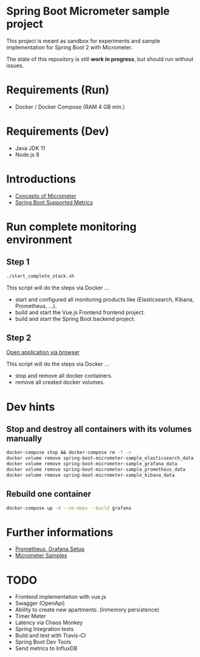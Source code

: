 # Spring Boot Micrometer sample project

This project is meant as sandbox for experiments and sample implementation for Spring Boot 2 with Micrometer.

The state of this repository is still **work in progress**, but should run without issues.

# Requirements (Run)

* Docker / Docker Compose (RAM 4 GB min.)

# Requirements (Dev)

* Java JDK 11
* Node.js 8

# Introductions

* [Concepts of Micrometer](https://micrometer.io/docs/concepts)
* [Spring Boot Supported Metrics](https://docs.spring.io/spring-boot/docs/current/reference/htmlsingle/#production-ready-metrics-meter)

# Run complete monitoring environment

## Step 1

```bash
./start_complete_stack.sh
```

This script will do the steps via Docker ...

* start and configured all monitoring products like (Elasticsearch, Kibana, Prometheus, ...).
* build and start the Vue.js Frontend frontend project.
* build and start the Spring Boot backend project.

## Step 2

[Open application via browser](http://localhost:8091)

This script will do the steps via Docker ...

* stop and remove all docker containers.
* remove all created docker volumes.

# Dev hints

## Stop and destroy all containers with its volumes manually

```bash
docker-compose stop && docker-compose rm -f -v
docker volume remove spring-boot-micrometer-sample_elasticsearch_data
docker volume remove spring-boot-micrometer-sample_grafana_data
docker volume remove spring-boot-micrometer-sample_prometheus_data
docker volume remove spring-boot-micrometer-sample_kibana_data
```

## Rebuild one container

```bash
docker-compose up -d --no-deps --build grafana
```

# Further informations

* [Prometheus, Grafana Setup](https://github.com/vegasbrianc/prometheus)
* [Micrometer Samples](https://github.com/micrometer-metrics/micrometer/tree/master/samples/micrometer-samples-boot1/src/main/java/io/micrometer/boot1/samples)

# TODO

* Frontend implementation with vue.js
* Swagger (OpenApi)
* Ability to create new apartments. (inmemory persistence)
* Timer Meter 
* Latency via Chaos Monkey
* Spring Integration tests
* Build and test with Travis-CI
* Spring Boot Dev Tools
* Send metrics to InfluxDB